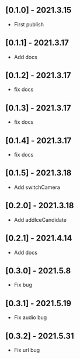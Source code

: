 ## [0.1.0] - 2021.3.15

* First publish

## [0.1.1] - 2021.3.17

* Add docs

## [0.1.2] - 2021.3.17

* fix docs

## [0.1.3] - 2021.3.17

* fix docs

## [0.1.4] - 2021.3.17

* fix docs

## [0.1.5] - 2021.3.18

* Add switchCamera

## [0.2.0] - 2021.3.18

* Add addIceCandidate

## [0.2.1] - 2021.4.14

* Add docs

## [0.3.0] - 2021.5.8

* Fix bug

## [0.3.1] - 2021.5.19

* Fix audio bug

## [0.3.2] - 2021.5.31

* Fix url bug

